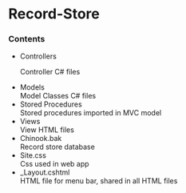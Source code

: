 # Record-Store
<h3>Contents</h3>
<ul><li>Controllers</li>
  <p>Controller C# files</p>
  <li>Models</li>
  Model Classes C# files
  <li>Stored Procedures</li>
  Stored procedures imported in MVC model
  <li>Views</li>
  View HTML files
  <li>Chinook.bak</li>
  Record store database
  <li>Site.css</li>
  Css used in web app
  <li>_Layout.cshtml</li>
  HTML file for menu bar, shared in all HTML files
  
  
